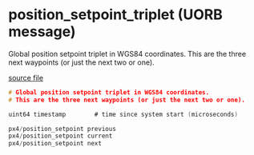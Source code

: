 # position_setpoint_triplet (UORB message)

Global position setpoint triplet in WGS84 coordinates.
This are the three next waypoints (or just the next two or one).

[source file](https://github.com/PX4/PX4-Autopilot/blob/release/1.13/msg/position_setpoint_triplet.msg)

```c
# Global position setpoint triplet in WGS84 coordinates.
# This are the three next waypoints (or just the next two or one).

uint64 timestamp		# time since system start (microseconds)

px4/position_setpoint previous
px4/position_setpoint current
px4/position_setpoint next

```
